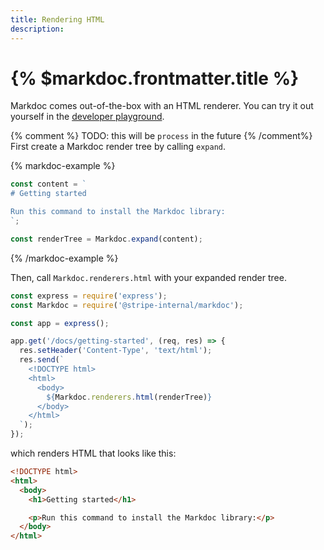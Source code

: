 ```yaml
---
title: Rendering HTML
description:
---
```


# {% $markdoc.frontmatter.title %}

Markdoc comes out-of-the-box with an HTML renderer. You can try it out yourself in the [developer playground](/sandbox).

{% comment %}
TODO: this will be `process` in the future
{% /comment%}
First create a Markdoc render tree by calling `expand`.

{% markdoc-example %}

```js
const content = `
# Getting started

Run this command to install the Markdoc library:
`;

const renderTree = Markdoc.expand(content);
```

{% /markdoc-example %}

Then, call `Markdoc.renderers.html` with your expanded render tree.

```js
const express = require('express');
const Markdoc = require('@stripe-internal/markdoc');

const app = express();

app.get('/docs/getting-started', (req, res) => {
  res.setHeader('Content-Type', 'text/html');
  res.send(`
    <!DOCTYPE html>
    <html>
      <body>
        ${Markdoc.renderers.html(renderTree)}
      </body>
    </html>
  `);
});
```

which renders HTML that looks like this:

```html
<!DOCTYPE html>
<html>
  <body>
    <h1>Getting started</h1>

    <p>Run this command to install the Markdoc library:</p>
  </body>
</html>
```
